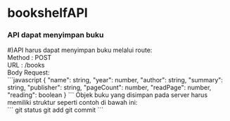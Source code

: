 # bookshelfAPI

<h3>API dapat menyimpan buku</h3>
#)API harus dapat menyimpan buku melalui route:<br/>
  Method : POST<br/>
  URL : /books<br/>
  Body Request:<br/>
```javascript
    {
        "name": string,
        "year": number,
        "author": string,
        "summary": string,
        "publisher": string,
        "pageCount": number,
        "readPage": number,
        "reading": boolean
    }
```
Objek buku yang disimpan pada server harus memiliki struktur seperti contoh di bawah ini: <br/>
```
git status
git add
git commit
```
